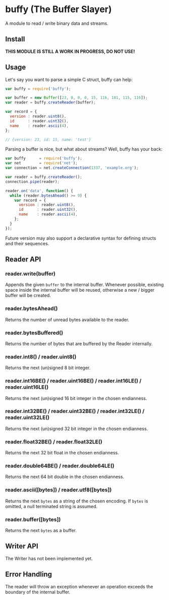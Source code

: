 # buffy (The Buffer Slayer)

A module to read / write binary data and streams.

## Install

<strong>THIS MODULE IS STILL A WORK IN PROGRESS, DO NOT USE!</strong>

## Usage

Let's say you want to parse a simple C struct, buffy can help:

```js
var buffy = require('buffy');

var buffer = new Buffer([23, 0, 0, 0, 15, 116, 101, 115, 116]);
var reader = buffy.createReader(buffer);

var record = {
  version : reader.uint8(),
  id      : reader.uint32(),
  name    : reader.ascii(4),
};

// {version: 23, id: 15, name: 'test'}
```

Parsing a buffer is nice, but what about streams? Well, buffy has your back:

```js
var buffy      = require('buffy');
var net        = require('net');
var connection = net.createConnection(1337, 'example.org');

var reader = buffy.createReader();
connection.pipe(reader);

reader.on('data', function() {
  while (reader.bytesAhead() >= 9) {
    var record = {
      version : reader.uint8(),
      id      : reader.uint32(),
      name    : reader.ascii(4),
    };
  }
});
```

Future version may also support a declarative syntax for defining structs and
their sequences.

## Reader API

### reader.write(buffer)

Appends the given `buffer` to the internal buffer. Whenever possible, existing
space inside the internal buffer will be reused, otherwise a new / bigger buffer
will be created.

### reader.bytesAhead()

Returns the number of unread bytes available to the reader.

### reader.bytesBuffered()

Returns the number of bytes that are buffered by the Reader internally.

### reader.int8() / reader.uint8()

Returns the next (un)signed 8 bit integer.

### reader.int16BE() / reader.uint16BE() / reader.int16LE() / reader.uint16LE()

Returns the next (un)signed 16 bit integer in the chosen endianness.

### reader.int32BE() / reader.uint32BE() / reader.int32LE() / reader.uint32LE()

Returns the next (un)signed 32 bit integer in the chosen endianness.

### reader.float32BE() / reader.float32LE()

Returns the next 32 bit float in the chosen endianness.

### reader.double64BE() / reader.double64LE()

Returns the next 64 bit double in the chosen endianness.

### reader.ascii([bytes]) / reader.utf8([bytes])

Returns the next `bytes` as a string of the chosen encoding. If `bytes` is
omitted, a null terminated string is assumed.

### reader.buffer([bytes])

Returns the next `bytes` as a buffer.

## Writer API

The Writer has not been implemented yet.

## Error Handling

The reader will throw an exception whenever an operation exceeds the boundary
of the internal buffer.
